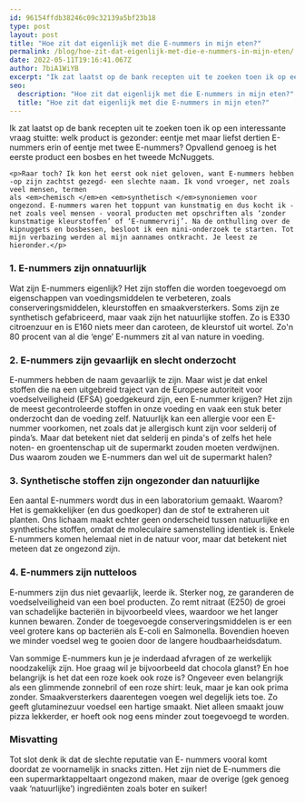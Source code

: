 ```yaml
---
id: 96154ffdb38246c09c32139a5bf23b18
type: post
layout: post
title: "Hoe zit dat eigenlijk met die E-nummers in mijn eten?"
permalink: /blog/hoe-zit-dat-eigenlijk-met-die-e-nummers-in-mijn-eten/
date: 2022-05-11T19:16:41.067Z
author: 7biA1WiYB
excerpt: "Ik zat laatst op de bank recepten uit te zoeken toen ik op een interessante vraag stuitte: welk product is gezonder: eentje met maar liefst dertien E-nummers erin of eentje met twee E-nummers? Opvallend genoeg is het eerste product een bosbes en het tweede McNuggets.   "
seo:
  description: "Hoe zit dat eigenlijk met die E-nummers in mijn eten?"
  title: "Hoe zit dat eigenlijk met die E-nummers in mijn eten?"
---
```

Ik zat laatst op de bank recepten uit te zoeken toen ik op een interessante vraag stuitte: welk product is gezonder: eentje met maar liefst dertien E-nummers erin of eentje met twee E-nummers? Opvallend genoeg is het eerste product een bosbes en het tweede McNuggets.   

    <p>Raar toch? Ik kon het eerst ook niet geloven, want E-nummers hebben -op zijn zachtst gezegd- een slechte naam. Ik vond vroeger, net zoals veel mensen, termen als <em>chemisch </em>en <em>synthetisch </em>synoniemen voor ongezond. E-nummers waren het toppunt van kunstmatig en dus kocht ik - net zoals veel mensen - vooral producten met opschriften als ‘zonder kunstmatige kleurstoffen’ of ‘E-nummervrij’. Na de onthulling over de kipnuggets en bosbessen, besloot ik een mini-onderzoek te starten. Tot mijn verbazing werden al mijn aannames ontkracht. Je leest ze hieronder.</p>
<h3><strong>1. E-nummers zijn onnatuurlijk</strong></h3>
<p>Wat zijn E-nummers eigenlijk? Het zijn stoffen die worden toegevoegd om eigenschappen van voedingsmiddelen te verbeteren, zoals conserveringsmiddelen, kleurstoffen en smaakversterkers. Soms zijn ze synthetisch gefabriceerd, maar vaak zijn het natuurlijke stoffen. Zo is E330 citroenzuur en is E160 niets meer dan caroteen, de kleurstof uit wortel. Zo'n 80 procent van al die ‘enge’ E-nummers zit al van nature in voeding.</p>
<p></p>
<h3><strong>2. E-nummers zijn gevaarlijk en slecht onderzocht</strong></h3>
<p>E-nummers hebben de naam gevaarlijk te zijn. Maar wist je dat enkel stoffen die na een uitgebreid traject van de Europese autoriteit voor voedselveiligheid (EFSA) goedgekeurd zijn, een E-nummer krijgen? Het zijn de meest gecontroleerde stoffen in onze voeding en vaak een stuk beter onderzocht dan de voeding zelf. Natuurlijk kan een allergie voor een E-nummer voorkomen, net zoals dat je allergisch kunt zijn voor selderij of pinda’s. Maar dat betekent niet dat selderij en pinda's of zelfs het hele noten- en groentenschap uit de supermarkt zouden moeten verdwijnen. Dus waarom zouden we E-nummers dan wel uit de supermarkt halen?</p>
<h3><strong>3. Synthetische stoffen zijn ongezonder dan natuurlijke</strong></h3>
<p>Een aantal E-nummers wordt dus in een laboratorium gemaakt. Waarom? Het is gemakkelijker (en dus goedkoper) dan de stof te extraheren uit planten. Ons lichaam maakt echter geen onderscheid tussen natuurlijke en synthetische stoffen, omdat de moleculaire samenstelling identiek is. Enkele E-nummers komen helemaal niet in de natuur voor, maar dat betekent niet meteen dat ze ongezond zijn.</p>
<h3><strong>4. E-nummers zijn nutteloos</strong></h3>
<p>E-nummers zijn dus niet gevaarlijk, leerde ik. Sterker nog, ze garanderen de voedselveiligheid van een boel producten. Zo remt nitraat (E250) de groei van schadelijke bacteriën in bijvoorbeeld vlees, waardoor we het langer kunnen bewaren. Zonder de toegevoegde conserveringsmiddelen is er een veel grotere kans op bacteriën als E-coli en Salmonella. Bovendien hoeven we minder voedsel weg te gooien door de langere houdbaarheidsdatum.</p>
<p>Van sommige E-nummers kun je je inderdaad afvragen of ze werkelijk noodzakelijk zijn. Hoe graag wil je bijvoorbeeld dat chocola glanst? En hoe belangrijk is het dat een roze koek ook roze is? Ongeveer even belangrijk als een glimmende zonnebril of een roze shirt: leuk, maar je kan ook prima zonder. Smaakversterkers daarentegen voegen wel degelijk iets toe. Zo geeft glutaminezuur voedsel een hartige smaakt. Niet alleen smaakt jouw pizza lekkerder, er hoeft ook nog eens minder zout toegevoegd te worden. </p>
<h3><strong>Misvatting</strong></h3>
<p>Tot slot denk ik dat de slechte reputatie van E- nummers vooral komt doordat ze voornamelijk in snacks zitten. Het zijn niet de E-nummers die een supermarktappeltaart ongezond maken, maar de overige (gek genoeg vaak ‘natuurlijke’) ingrediënten zoals boter en suiker!</p>  
